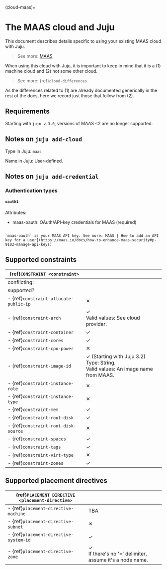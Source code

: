 (cloud-maas)=
# The MAAS cloud and Juju


This document describes details specific to using your existing MAAS cloud with Juju.

> See more: [MAAS](https://maas.io/)

When using this cloud with Juju, it is important to keep in mind that it is a (1) machine cloud and (2) not some other cloud.

> See more: {ref}`cloud-differences`

As the differences related to (1) are already documented generically in the rest of the docs, here we record just those that follow from (2).


## Requirements

Starting with `juju v.3.0`, versions of MAAS <2 are no longer supported.

## Notes on `juju add-cloud`

Type in Juju: `maas`

Name in Juju: User-defined.

## Notes on `juju add-credential`


### Authentication types


#### `oauth1`
Attributes:
- maas-oauth: OAuth/API-key credentials for MAAS (required)

```{note}

`maas-oauth` is your MAAS API key. See more: MAAS | How to add an API key for a user](https://maas.io/docs/how-to-enhance-maas-security#p-9102-manage-api-keys)
```

<!--
## Notes on `juju bootstrap`
-->

<!--
## Cloud-specific model configuration keys
-->

## Supported constraints

| {ref}`CONSTRAINT <constraint>`         |                                                                                                  |
|----------------------------------------|--------------------------------------------------------------------------------------------------|
| conflicting:                           |                                                                                                  |
| supported?                             |                                                                                                  |
| - {ref}`constraint-allocate-public-ip` | &#10005;                                                                                         |
| - {ref}`constraint-arch`               | &#10003; <br> Valid values: See cloud provider.                                                  |
| - {ref}`constraint-container`          | &#10003;                                                                                         |
| - {ref}`constraint-cores`              | &#10003;                                                                                         |
| - {ref}`constraint-cpu-power`          | &#10005;                                                                                         |
| - {ref}`constraint-image-id`           | &#10003; (Starting with Juju 3.2) <br> Type: String. <br> Valid values: An image name from MAAS. |
| - {ref}`constraint-instance-role`      | &#10005;                                                                                         |
| - {ref}`constraint-instance-type`      | &#10005;                                                                                         |
| - {ref}`constraint-mem`                | &#10003;                                                                                         |
| - {ref}`constraint-root-disk`          | &#10003;                                                                                         |
| - {ref}`constraint-root-disk-source`   | &#10005;                                                                                         |
| - {ref}`constraint-spaces`             | &#10003;                                                                                         |
| - {ref}`constraint-tags`               | &#10003;                                                                                         |
| - {ref}`constraint-virt-type`          | &#10005;                                                                                         |
| - {ref}`constraint-zones`              | &#10003;                                                                                         |


## Supported placement directives

| {ref}`PLACEMENT DIRECTIVE <placement-directive>` |                                                                     |
|--------------------------------------------------|---------------------------------------------------------------------|
| - {ref}`placement-directive-machine`             | TBA                                                                 |
| - {ref}`placement-directive-subnet`              | &#10005;                                                            |
| - {ref}`placement-directive-system-id`           | &#10003;                                                            |
| - {ref}`placement-directive-zone`                | &#10003; <br> If there's no '=' delimiter, assume it's a node name. |

